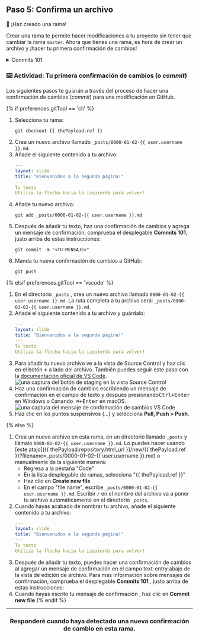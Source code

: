 ## Paso 5: Confirma un archivo

:tada: ¡Haz creado una rama!

Crear una rama te permite hacer modificaciones a tu proyecto sin tener que cambiar la rama `master`. Ahora que tienes una rama, es hora de crear un archivo y ¡hacer tu primera confirmación de cambios!

<details><summary>Commits 101</summary>

## Commits 101

Cuando hayas terminado de crear o hacer cambios a tu archivo en GitHub, desplázate hasta la parte inferior de la página. Después, encuentra la sección titulada "Commit new file".

En el primer campo, escribe un mensaje de confirmación (o _commit message_). El mensaje debe informar a tus colaboradores de forma breve sobre los cambios que has introducido al archivo. 

### Recomendaciones para los mensajes de confirmación:

- No termines tu mensaje con un punto. 
- Mantén tu mensaje con 50 o menos caracteres. Si es necesario añade detalles extra en la ventana de descripción extendida. Esta se encuentra justo debajo de la línea de asunto. 
- Usa la voz activa. Por ejemplo, "añade" en vez de "añadí" y "une" en vez de "uní".
- Piensa en tu confirmación de cambios como una manera de expresar que quieres introducir una modificación. 

<hr>
</details>

### :keyboard: Actividad: Tu primera confirmación de cambios (o _commit_)

Los siguientes pasos te guiarán a través del proceso de hacer una confirmación de cambios (_commit_) para una modificación en GitHub. 

{% if preferences.gitTool == 'cli' %}
1. Selecciona tu rama:
      ```shell
      git checkout {{ thePayload.ref }}
      ```
1. Crea un nuevo archivo llamado `_posts/0000-01-02-{{ user.username }}.md`.
1. Añade el siguiente contenido a tu archivo:
      ```yaml 
      ---
      layout: slide
      title: "Bienvenidos a la segunda página!"
      ---
      Tu texto
      Utiliza la flecha hacia la izquierda para volver!
      ```
1. Añade tu nuevo archivo:
      ```shell
      git add _posts/0000-01-02-{{ user.username }}.md
      ```
1. Después de añadir tu texto, haz una confirmación de cambios y agrega un mensaje de confirmación, comprueba el desplegable **Commits 101**, justo arriba de estas instrucciones:
      ```shell
      git commit -m "<TU-MENSAJE>"
      ```
1. Manda tu nueva confirmación de cambios a GitHub:
      ```shell
      git push
      ```

{% elsif preferences.gitTool == 'vscode' %}
1. En el directorio `_posts` , crea un nuevo archivo llamado `0000-01-02-{{ user.username }}.md`. La ruta completa a tu archivo será: `_posts/0000-01-02-{{ user.username }}.md`.
1. Añade el siguiente contenido a tu archivo y guárdalo:
      ```yaml 
      ---
      layout: slide
      title: "Bienvenidos a la segunda página!"
      ---
      Tu texto
      Utiliza la flecha hacia la izquierda para volver!
      ```
1. Para añadir tu nuevo archivo ve a la vista de Source Control y haz clic en el botón **+** a lado del archivo. También puedes seguir este paso con la [documentación oficial de VS Code](https://code.visualstudio.com/docs/editor/versioncontrol#_commit).
      ![una captura del botón de staging en la vista Source  Control](https://user-images.githubusercontent.com/16547949/53641057-d5b8d100-3bfb-11e9-9b69-53b0661cd5cd.png)
1. Haz una confirmación de cambios escribiendo un mensaje de confirmación en el campo de texto y después presionando<kbd>Ctrl+Enter</kbd> en Windows o <kbd>Comando ⌘+Enter</kbd> en macOS.
      ![una captura del mensaje de confirmación de cambios VS Code](https://user-images.githubusercontent.com/16547949/53641276-698a9d00-3bfc-11e9-9b3d-01680fd01d7c.png)
1. Haz clic en los puntos suspensivos (...) y selecciona **Pull, Push > Push**.

{% else %}
1. Crea un nuevo archivo en esta rama, en un directorio llamado `_posts` y llámalo `0000-01-02-{{ user.username }}.md`. Lo puedes hacer usando [este atajo]({{ thePayload.repository.html_url }}/new/{{ thePayload.ref }}?filename=_posts/0000-01-02-{{ user.username }}.md) o manualmente de la siguiente manera:
      - Regresa a la pestaña "Code"
      - En la lista desplegable de ramas, selecciona "{{ thePayload.ref }}"
      - Haz clic en **Create new file**
      - En el campo "file name", escribe `_posts/0000-01-02-{{ user.username }}.md`. Escribir `/` en el nombre del archivo va a poner tu archivo automáticamente en el directorio `_posts`.
1. Cuando hayas acabado de nombrar tu archivo, añade el siguiente contenido a tu archivo:
      ```yaml 
      ---
      layout: slide
      title: "Bienvenidos a la segunda página!"
      ---
      Tu texto
      Utiliza la flecha hacia la izquierda para volver!
      ```
1. Después de añadir tu texto, puedes hacer una confirmación de cambios al agregar un mensaje de confirmación en el campo text-entry abajo de la vista de edición de archivo. Para más información sobre mensajes de confirmación, comprueba el desplegable **Commits 101** , justo arriba de estas instrucciones:
1. Cuando hayas escrito tu mensaje de confirmación , haz clic en **Commit new file**
{% endif %}
<hr>
<h3 align="center">Responderé cuando haya detectado una nueva confirmación de cambio en esta rama.</h3>
